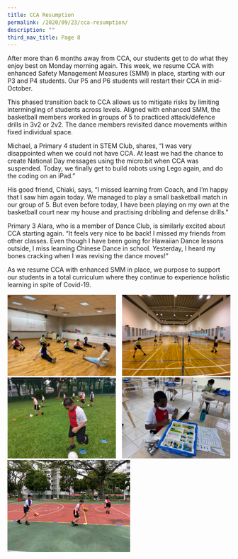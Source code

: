 ```yaml
---
title: CCA Resumption
permalink: /2020/09/23/cca-resumption/
description: ""
third_nav_title: Page 8
---
```

<p>After more than 6 months away from CCA, our students get to do what they enjoy best on Monday morning again. This week, we resume CCA with enhanced Safety Management Measures (SMM) in place, starting with our P3 and P4 students. Our P5 and P6 students will restart their CCA in mid-October.</p>
<p>This phased transition back to CCA allows us to mitigate risks by limiting intermingling of students across levels. Aligned with enhanced SMM, the basketball members worked in groups of 5 to practiced attack/defence drills in 3v2 or 2v2. The dance members revisited dance movements within fixed individual space.</p>
<p>Michael, a Primary 4 student in STEM Club, shares, &ldquo;I was very disappointed when we could not have CCA. At least we had the chance to create National Day messages using the micro:bit when CCA was suspended. Today, we finally get to build robots using Lego again, and do the coding on an iPad.&rdquo;</p>
<p>His good friend, Chiaki, says, &ldquo;I missed learning from Coach, and I&rsquo;m happy that I saw him again today. We managed to play a small basketball match in our group of 5. But even before today, I have been playing on my own at the basketball court near my house and practising dribbling and defense drills.&rdquo;</p>
<p>Primary 3 Alara, who is a member of Dance Club, is similarly excited about CCA starting again. &ldquo;It feels very nice to be back! I missed my friends from other classes. Even though I have been going for Hawaiian Dance lessons outside, I miss learning Chinese Dance in school. Yesterday, I heard my bones cracking when I was revising the dance moves!&rdquo;</p>
<p>As we resume CCA with enhanced SMM in place, we purpose to support our students in a total curriculum where they continue to experience holistic learning in spite of Covid-19.</p>
<img src="/images/resumption1.png"><br>
<img src="/images/resumption2.png"><br>
<img src="/images/basketball.jpg" 
     style="width:55%">